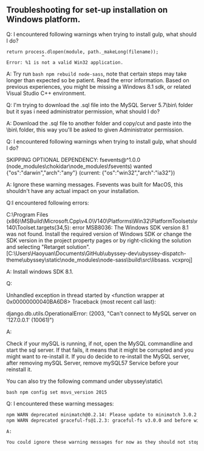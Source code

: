 ## Troubleshooting for set-up installation on Windows platform.


Q: I encountered following warnings when trying to install gulp, what should I do?

	return process.dlopen(module, path._makeLong(filename));
                 ^
	Error: %1 is not a valid Win32 application.

A: Try run ```bash npm rebuild node-sass```, note that certain steps may take longer than expected so be patient. Read the error information. Based on previous experiences, you might be missing a Windows 8.1 sdk, or related Visual Studio C++ environment.



Q: I'm trying to download the .sql file into the MySQL Server 5.7\bin\ folder but it syas i need administrator permission, what should I do?

A: Download the .sql file to another folder and copy/cut and paste into the \bin\ folder, this way you'll be asked to given Administrator permission.


Q: I encountered following warnings when trying to install gulp, what should I do?

SKIPPING OPTIONAL DEPENDENCY: fsevents@^1.0.0 (node_modules\chokidar\node_modules\fsevents)
wanted {"os":"darwin","arch":"any"} (current: {"os":"win32","arch":"ia32"})

A: Ignore these warning messages. Fsevents was built for MacOS, this shouldn't have any actual impact on your installation.


Q:I encountered following errors:

  C:\Program Files (x86)\MSBuild\Microsoft.Cpp\v4.0\V140\Platforms\Win32\PlatformToolsets\v140\Toolset.targets(34,5): error MSB8036: The Windows SDK version
8.1 was not found. Install the required version of Windows SDK or change the SDK version in the project property pages or by right-clicking the solution and
selecting "Retarget solution". [C:\Users\Haoyuan\Documents\GitHub\ubyssey-dev\ubyssey-dispatch-theme\ubyssey\static\node_modules\node-sass\build\src\libsass.
vcxproj]

A: Install windows SDK 8.1.


Q:

Unhandled exception in thread started by <function wrapper at 0x00000000040BA6D8>
Traceback (most recent call last):

django.db.utils.OperationalError: (2003, "Can't connect to MySQL server on '127.0.0.1' (10061)")

A:

Check if your mySQL is running, if not, open the MySQL commandline and start the sql server. If that fails, it means that it might be corrupted and you might want to re-install it. If you do decide to re-install the MySQL server, after removing mySQL Server, remove mySQL57 Service before your reinstall it.

You can also try the following command under ubyssey\static\

```bash npm config set msvs_version 2015```


Q: I encountered these warning messages: 
```bash npm WARN deprecated minimatch@2.0.10: Please update to minimatch 3.0.2 or higher to avoid a RegExp DoS issue
npm WARN deprecated minimatch@0.2.14: Please update to minimatch 3.0.2 or higher to avoid a RegExp DoS issue
npm WARN deprecated graceful-fs@1.2.3: graceful-fs v3.0.0 and before will fail on node releases >= v7.0. Please update to graceful-fs@^4.0.0 as soon as possible. Use 'npm ls graceful-fs' to find it in the tree.```

A:

You could ignore these warning messages for now as they should not stop you from running the server. Minimatch developers decided to deprecate versions prior to 3.0.2 but all other packages will be kept up-to-date. Solutions to these problems will hopefully be released soon.
